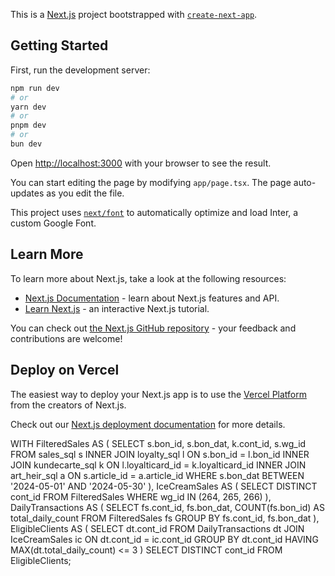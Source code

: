This is a [Next.js](https://nextjs.org/) project bootstrapped with [`create-next-app`](https://github.com/vercel/next.js/tree/canary/packages/create-next-app).

## Getting Started

First, run the development server:

```bash
npm run dev
# or
yarn dev
# or
pnpm dev
# or
bun dev
```

Open [http://localhost:3000](http://localhost:3000) with your browser to see the result.

You can start editing the page by modifying `app/page.tsx`. The page auto-updates as you edit the file.

This project uses [`next/font`](https://nextjs.org/docs/basic-features/font-optimization) to automatically optimize and load Inter, a custom Google Font.

## Learn More

To learn more about Next.js, take a look at the following resources:

- [Next.js Documentation](https://nextjs.org/docs) - learn about Next.js features and API.
- [Learn Next.js](https://nextjs.org/learn) - an interactive Next.js tutorial.

You can check out [the Next.js GitHub repository](https://github.com/vercel/next.js/) - your feedback and contributions are welcome!

## Deploy on Vercel

The easiest way to deploy your Next.js app is to use the [Vercel Platform](https://vercel.com/new?utm_medium=default-template&filter=next.js&utm_source=create-next-app&utm_campaign=create-next-app-readme) from the creators of Next.js.

Check out our [Next.js deployment documentation](https://nextjs.org/docs/deployment) for more details.



WITH FilteredSales AS (
    SELECT
        s.bon_id,
        s.bon_dat,
        k.cont_id,
        s.wg_id
    FROM 
        sales_sql s
    INNER JOIN 
        loyalty_sql l ON s.bon_id = l.bon_id
    INNER JOIN 
        kundecarte_sql k ON l.loyalticard_id = k.loyalticard_id
    INNER JOIN 
        art_heir_sql a ON s.article_id = a.article_id
    WHERE 
        s.bon_dat BETWEEN '2024-05-01' AND '2024-05-30'
),
IceCreamSales AS (
    SELECT DISTINCT
        cont_id
    FROM
        FilteredSales
    WHERE
        wg_id IN (264, 265, 266)
),
DailyTransactions AS (
    SELECT
        fs.cont_id,
        fs.bon_dat,
        COUNT(fs.bon_id) AS total_daily_count
    FROM
        FilteredSales fs
    GROUP BY
        fs.cont_id,
        fs.bon_dat
),
EligibleClients AS (
    SELECT
        dt.cont_id
    FROM
        DailyTransactions dt
    JOIN
        IceCreamSales ic ON dt.cont_id = ic.cont_id
    GROUP BY
        dt.cont_id
    HAVING
        MAX(dt.total_daily_count) <= 3
)
SELECT
    DISTINCT cont_id
FROM
    EligibleClients;